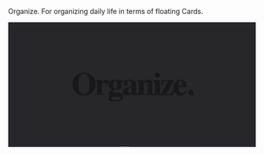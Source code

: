
Organize. For organizing daily life in terms of floating Cards.

<img src="./src/assets/background.png"/>